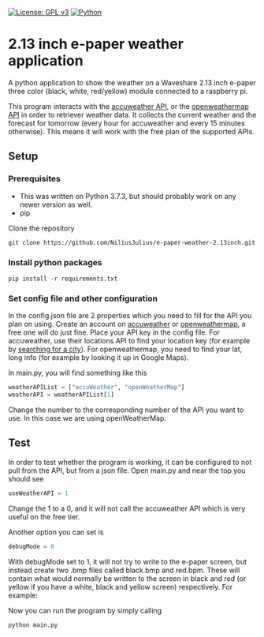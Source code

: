 [![License: GPL v3](https://img.shields.io/badge/License-GPLv3-blue.svg)](https://www.gnu.org/licenses/gpl-3.0)
[![Python](https://img.shields.io/badge/python-3.7.3-blue)](https://www.python.org/)
# 2.13 inch e-paper weather application
A python application to show the weather on a Waveshare 2.13 inch e-paper three color (black, white, red/yellow) module connected to a raspberry pi.

This program interacts with the [accuweather API](https://developer.accuweather.com/), or the [openweathermap API](https://openweathermap.org/api) in order to retriever weather data.
It collects the current weather and the forecast for tomorrow (every hour for accuweather and every 15 minutes otherwise). This means it will work with the free plan of the supported APIs.

## Setup

### Prerequisites
* This was written on Python 3.7.3, but should probably work on any newer version as well.
* pip

Clone the repository
```
git clone https://github.com/NiliusJulius/e-paper-weather-2.13inch.git
```

### Install  python packages
```
pip install -r requirements.txt
```

### Set config file and other configuration
In the config.json file are 2 properties which you need to fill for the API you plan on using.
Create an account on [accuweather](https://developer.accuweather.com/) or [openweathermap](https://openweathermap.org/api), a free one will do just fine.
Place your API key in the config file.
For accuweather, use their locations API to find your location key (for example by [searching for a city](https://developer.accuweather.com/accuweather-locations-api/apis/get/locations/v1/cities/search)).
For openweathermap, you need to find your lat, long info (for example by looking it up in Google Maps).

In main.py, you will find something like this
```python
weatherAPIList = ["accuWeather", "openWeatherMap"]
weatherAPI = weatherAPIList[1]
```
Change the number to the corresponding number of the API you want to use. In this case we are using openWeatherMap.

## Test 
In order to test  whether the program is working, it can be configured to not pull from the API, but from a json file.
Open main.py and near the top you should see
```python
useWeatherAPI = 1
```
Change the 1 to a 0, and it will not call the accuweather API which is very useful on the free tier.

Another option you can set is 
```python
debugMode = 0
```
With debugMode set to 1, it will not try to write to the e-paper screen, but instead create two .bmp files called black.bmp and red.bpm.
These will contain what would normally be written to the screen in black and red (or yellow if you have a white, black and yellow screen) respectively.
For example:



Now you can run the program by simply calling
```
python main.py
```
